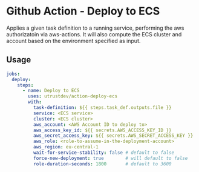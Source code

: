 # Github Action - Deploy to ECS

Applies a given task definition to a running service, performing the aws authorizatoin via aws-actions.
It will also compute the ECS cluster and account based on the environment specified as input.

## Usage

```yaml
jobs:
  deploy:
    steps:
      - name: Deploy to ECS
        uses: utrustdev/action-deploy-ecs
        with:
          task-definition: ${{ steps.task_def.outputs.file }}
          service: <ECS service>
          cluster: <ECS cluster>
          aws_account: <AWS Account ID to deploy to>
          aws_access_key_id: ${{ secrets.AWS_ACCESS_KEY_ID }}
          aws_secret_access_key: ${{ secrets.AWS_SECRET_ACCESS_KEY }}
          aws_role: <role-to-assume-in-the-deployment-account>
          aws_region: eu-central-1
          wait-for-service-stability: false # default to false
          force-new-deployment: true        # will default to false
          role-duration-seconds: 1800       # default to 3600
```
